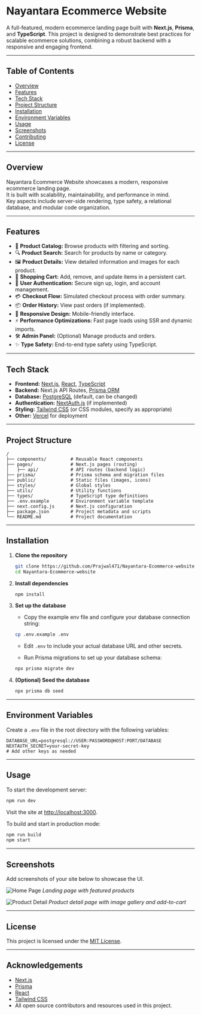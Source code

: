 # Nayantara Ecommerce Website

A full-featured, modern ecommerce landing page built with **Next.js**, **Prisma**, and **TypeScript**. This project is designed to demonstrate best practices for scalable ecommerce solutions, combining a robust backend with a responsive and engaging frontend.

---

## Table of Contents

- [Overview](#overview)
- [Features](#features)
- [Tech Stack](#tech-stack)
- [Project Structure](#project-structure)
- [Installation](#installation)
- [Environment Variables](#environment-variables)
- [Usage](#usage)
- [Screenshots](#screenshots)
- [Contributing](#contributing)
- [License](#license)

---

## Overview

Nayantara Ecommerce Website showcases a modern, responsive ecommerce landing page.  
It is built with scalability, maintainability, and performance in mind.  
Key aspects include server-side rendering, type safety, a relational database, and modular code organization.

---

## Features

- 🛒 **Product Catalog:** Browse products with filtering and sorting.
- 🔍 **Product Search:** Search for products by name or category.
- 🖼️ **Product Details:** View detailed information and images for each product.
- 🧺 **Shopping Cart:** Add, remove, and update items in a persistent cart.
- 👤 **User Authentication:** Secure sign up, login, and account management.
- 💳 **Checkout Flow:** Simulated checkout process with order summary.
- 📦 **Order History:** View past orders (if implemented).
- 📱 **Responsive Design:** Mobile-friendly interface.
- ⚡ **Performance Optimizations:** Fast page loads using SSR and dynamic imports.
- 🛠️ **Admin Panel:** (Optional) Manage products and orders.
- ✨ **Type Safety:** End-to-end type safety using TypeScript.

---

## Tech Stack

- **Frontend:** [Next.js](https://nextjs.org/), [React](https://react.dev/), [TypeScript](https://www.typescriptlang.org/)
- **Backend:** Next.js API Routes, [Prisma ORM](https://www.prisma.io/)
- **Database:** [PostgreSQL](https://www.postgresql.org/) (default, can be changed)
- **Authentication:** [NextAuth.js](https://next-auth.js.org/) (if implemented)
- **Styling:** [Tailwind CSS](https://tailwindcss.com/) (or CSS modules, specify as appropriate)
- **Other:** [Vercel](https://vercel.com/) for deployment

---

## Project Structure

```text
/
├── components/         # Reusable React components
├── pages/              # Next.js pages (routing)
│   ├── api/            # API routes (backend logic)
├── prisma/             # Prisma schema and migration files
├── public/             # Static files (images, icons)
├── styles/             # Global styles
├── utils/              # Utility functions
├── types/              # TypeScript type definitions
├── .env.example        # Environment variable template
├── next.config.js      # Next.js configuration
├── package.json        # Project metadata and scripts
└── README.md           # Project documentation
```

---

## Installation

1. **Clone the repository**

    ```bash
    git clone https://github.com/Prajwal471/Nayantara-Ecommerce-website.git
    cd Nayantara-Ecommerce-website
    ```

2. **Install dependencies**

    ```bash
    npm install
    ```

3. **Set up the database**

    - Copy the example env file and configure your database connection string:

    ```bash
    cp .env.example .env
    ```

    - Edit `.env` to include your actual database URL and other secrets.

    - Run Prisma migrations to set up your database schema:

    ```bash
    npx prisma migrate dev
    ```

4. **(Optional) Seed the database**

    ```bash
    npx prisma db seed
    ```

---

## Environment Variables

Create a `.env` file in the root directory with the following variables:

```env
DATABASE_URL=postgresql://USER:PASSWORD@HOST:PORT/DATABASE
NEXTAUTH_SECRET=your-secret-key
# Add other keys as needed
```

---

## Usage

To start the development server:

```bash
npm run dev
```

Visit the site at [http://localhost:3000](http://localhost:3000).

To build and start in production mode:

```bash
npm run build
npm start
```

---

## Screenshots

Add screenshots of your site below to showcase the UI.

![Home Page](images/screenshot1.png)
*Landing page with featured products*

![Product Detail](images/screenshot2.png)
*Product detail page with image gallery and add-to-cart*

---



## License

This project is licensed under the [MIT License](LICENSE).

---

## Acknowledgements

- [Next.js](https://nextjs.org/)
- [Prisma](https://www.prisma.io/)
- [React](https://react.dev/)
- [Tailwind CSS](https://tailwindcss.com/)
- All open source contributors and resources used in this project.
